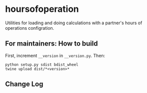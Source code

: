 # hoursofoperation

Utilities for loading and doing calculations with a partner's hours of operations configration.

## For maintainers: How to build

First, increment `__version` in `__version.py`. Then:

```
python setup.py sdist bdist_wheel
twine upload dist/*<version>*
```

## Change Log


